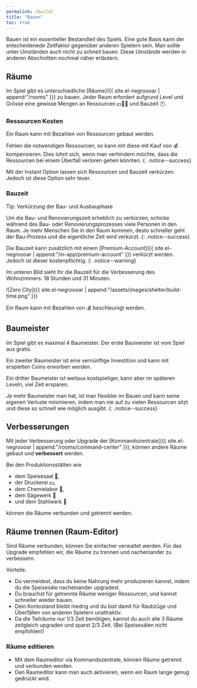 ```yaml
---
permalink: /build/
title: "Bauen"
toc: true
---
```


Bauen ist ein essentieller Bestandteil des Spiels. Eine gute Basis kann der entscheidenede Zeitfaktor gegenüber anderen Spielern sein. Man sollte unter Umständen auch nicht zu schnell bauen. Diese Umstände werden in anderen Abschnitten nochmal näher erläutern.

## Räume

Im Spiel gibt es unterschiedliche [Räume]({{ site.el-negroooar | append:"/rooms" }}) zu bauen. Jeder Raum erfordert aufgrund Level und Grösse eine gewisse Mengen an Ressourcen :dollar::door::wrench: und Bauzeit :clock1:.

### Ressourcen Kosten

Ein Raum kann mit Bezahlen von Ressourcen gebaut werden.

Fehlen die notwendigen Ressourcen, so kann mit diese mit Kauf von :moneybag: kompensieren. Dies lohnt sich, wenn man verhindern möchte, dass die Ressourcen bei einem Überfall verloren gehen könnten.
{: .notice--success}

Mit der Instant Option lassen sich Ressourcen und Bauzeit verkürzen. Jedoch ist diese Option sehr teuer.

### Bauzeit

Tip: Verkürzung der Bau- und Ausbauphase

Um die Bau- und Renovierungszeit erheblich zu verkürzen, schicke während des Bau- oder Renovierungsprozesses viele Personen in den Raum.
Je mehr Menschen Sie in den Raum kommen, desto schneller geht der Bau-Prozess und die eigentliche Zeit wird verkürzt.
{: .notice--success}

Die Bauzeit kann zusätzlich mit einem [Premium-Account]({{ site.el-negroooar | append:"/in-app/premium-account" }}) verkürzt werden. Jedoch ist dieser kostenpflichtig.
{: .notice--warning}

Im unteren Bild sieht Ihr die Bauzeit für die Verbesserung des Wohnzimmers: 18 Stunden und 31 Minuten.

![Zero City]({{ site.el-negroooar | append:"/assets/images/shelter/build-time.png" }})

Ein Raum kann mit Bezahlen von :moneybag: beschleunigt werden.

## Baumeister

Im Spiel gibt es maximal 4 Baumeister. Der erste Baumeister ist vom Spiel aus gratis.

Ein zweiter Baumeister ist eine vernünftige Investition und kann mit erspielten Coins erworben werden.

Ein dritter Baumeister ist weitaus kostspieliger, kann aber im späteren Leveln, viel Zeit ersparen.

Je mehr Baumeister man hat, ist man flexibler im Bauen und kann seine eigenen Verluste minimieren, indem man nie auf zu vielen Ressourcen sitzt und diese so schnell wie möglich ausgibt.
{: .notice--success}

## Verbesserungen

Mit jeder Verbesserung oder Upgrade der [Kommandozentrale]({{ site.el-negroooar | append:"/rooms/command-center" }}),
können andere Räume gebaut und **verbessert** werden.

Bei den Produktionsstätten wie

- dem Speisesaal :hamburger:,
- der Druckerei :dollar:,
- dem Chemielabor :pill:,
- dem Sägewerk :door:
- und dem Stahlwerk :wrench:

können die Räume verbunden und getrennt werden.


## Räume trennen (Raum-Editor)

Sind Räume verbunden, können Sie einfacher verwaltet werden. Für das Upgrade empfehlen wir, die Räume zu trennen und nacheinander zu verbessern. 

Vorteile:
- Du vermeidest, dass du keine Nahrung mehr produzieren kannst, indem du die Speisesäle nacheinander upgradest.
- Du brauchst für getrennte Räume weniger Ressourcen, und kannst schneller wieder bauen.
- Dein Kontostand bleibt niedrig und du bist damit für Raubzüge und Überfällen von anderen Spielern unattraktiv.
- Da die Teilräume nur 1/3 Zeit benötigen, kannst du auch alle 3 Räume zeitgleich upgraden und sparst 2/3 Zeit. (Bei Speisesälen nicht empfohlen!)


### Räume editieren

- Mit dem Raumeditor via Kommandozentrale, können Räume getrennt und verbunden werden.
- Den Raumeditor kann man auch aktivieren, wenn ein Raum lange genug gedrückt wird.

